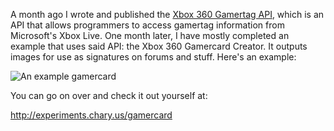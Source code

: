 A month ago I wrote and published the [Xbox 360 Gamertag API](/blog/x360-api), which is an API that allows programmers to access gamertag information from Microsoft's Xbox Live. One month later, I have mostly completed an example that uses said API: the Xbox 360 Gamercard Creator. It outputs images for use as signatures on forums and stuff. Here's an example:

![An example gamercard](http://za.chary.us/projects/gamercard/card.php/flotwig/sig.png)

You can go on over and check it out yourself at:

<http://experiments.chary.us/gamercard>